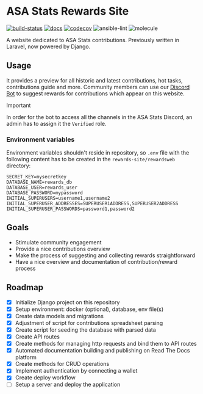 # ASA Stats Rewards Site

[![build-status](https://github.com/asastats/rewards-site/actions/workflows/test.yml/badge.svg)](https://github.com/asastats/rewards-site/actions/workflows/test.yml) [![docs](https://app.readthedocs.org/projects/rewards-site/badge/?version=latest)](https://rewards-site.readthedocs.io/en/latest/?badge=latest) [![codecov](https://codecov.io/gh/asastats/rewards-site/graph/badge.svg?token=DQC4SRY8J9)](https://codecov.io/gh/asastats/rewards-site) ![ansible-lint](https://github.com//asastats/rewards-site/actions/workflows/ansible-lint.yml/badge.svg) ![molecule](https://github.com/asastats/rewards-site/actions/workflows/molecule.yml/badge.svg) 

A website dedicated to ASA Stats contributions. Previously written in Laravel, now powered by Django.

## Usage

It provides a preview for all historic and latest contributions, hot tasks, contributions guide and more. Community members can use our [Discord Bot](url) to suggest rewards for contributions which appear on this website.

> [!IMPORTANT]
> In order for the bot to access all the channels in the ASA Stats Discord, an admin has to assign it the `Verified` role.

### Environment variables

Environment variables shouldn't reside in repository, so `.env` file with the following content has to be created in the `rewards-site/rewardsweb` directory:

```
SECRET_KEY=mysecretkey
DATABASE_NAME=rewards_db
DATABASE_USER=rewards_user
DATABASE_PASSWORD=mypassword
INITIAL_SUPERUSERS=username1,username2
INITIAL_SUPERUSER_ADDRESSES=SUPERUSER1ADDRESS,SUPERUSER2ADDRESS
INITIAL_SUPERUSER_PASSWORDS=password1,password2
```

## Goals

- Stimulate community engagement 
- Provide a nice contributions overview
- Make the process of suggesting and collecting rewards straightforward
- Have a nice overview and documentation of contribution/reward process

## Roadmap

- [x] Initialize Django project on this repository
- [x] Setup environment: docker (optional), database, env file(s)
- [x] Create data models and migrations
- [x] Adjustment of script for contributions spreadsheet parsing
- [x] Create script for seeding the database with parsed data
- [x] Create API routes
- [x] Create methods for managing http requests and bind them to API routes
- [x] Automated documentation building and publishing on Read The Docs platform
- [x] Create methods for CRUD operations
- [x] Implement authentication by connecting a wallet
- [x] Create deploy workflow
- [ ] Setup a server and deploy the application
